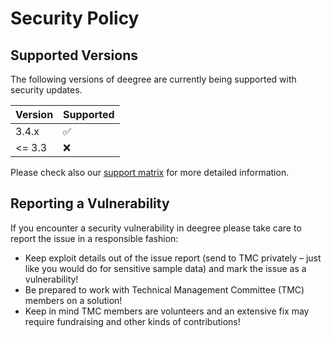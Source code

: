# Security Policy

## Supported Versions

The following versions of deegree are
currently being supported with security updates.

| Version | Supported          |
| ------- | ------------------ |
| 3.4.x   | :white_check_mark: |
| <= 3.3   | :x:                |

Please check also our [support matrix](https://github.com/deegree/deegree3/wiki/End-of-Life-and-Support-Matrix) for more detailed information.

## Reporting a Vulnerability

If you encounter a security vulnerability in deegree please take care to report the issue in a responsible fashion:

-  Keep exploit details out of the issue report (send to TMC privately – just like you would do for sensitive sample data) and mark the issue as a vulnerability!
-  Be prepared to work with Technical Management Committee (TMC) members on a solution!
-  Keep in mind TMC members are volunteers and an extensive fix may require fundraising and other kinds of contributions!
